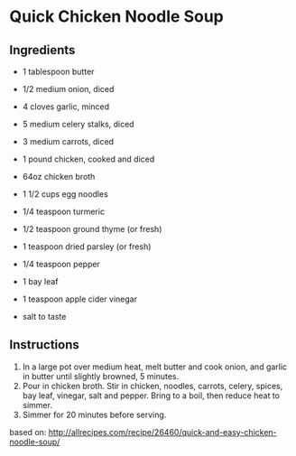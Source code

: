 # Quick Chicken Noodle Soup

## Ingredients
- 1 tablespoon butter 
- 1/2 medium onion, diced 
- 4 cloves garlic, minced

- 5 medium celery stalks, diced
- 3 medium carrots, diced

- 1 pound chicken, cooked and diced
- 64oz chicken broth 
- 1 1/2 cups egg noodles 
- 1/4 teaspoon turmeric
- 1/2 teaspoon ground thyme (or fresh)
- 1 teaspoon dried parsley (or fresh)
- 1/4 teaspoon pepper
- 1 bay leaf
- 1 teaspoon apple cider vinegar
- salt to taste

## Instructions
1. In a large pot over medium heat, melt butter and cook onion, and garlic in butter until slightly browned, 5 minutes. 
1. Pour in chicken broth. Stir in chicken, noodles, carrots, celery, spices, bay leaf, vinegar, salt and pepper. Bring to a boil, then reduce heat to simmer.
1. Simmer for 20 minutes before serving.

based on: http://allrecipes.com/recipe/26460/quick-and-easy-chicken-noodle-soup/
